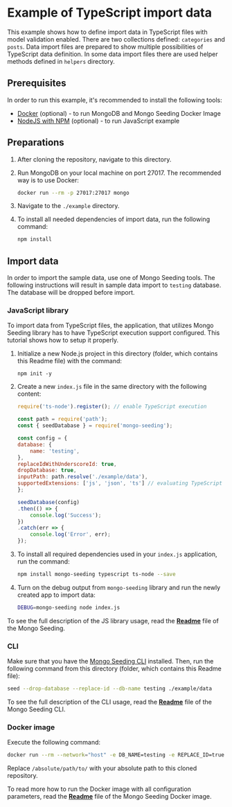 # Example of TypeScript import data

This example shows how to define import data in TypeScript files with model validation enabled. There are two collections defined: `categories` and `posts`.
Data import files are prepared to show multiple possibilities of TypeScript data definition. In some data import files there are used helper methods defined in `helpers` directory.

## Prerequisites

In order to run this example, it's recommended to install the following tools:
- [Docker](https://docker.com) (optional) - to run MongoDB and Mongo Seeding Docker Image
- [NodeJS with NPM](https://nodejs.org) (optional) - to run JavaScript example

## Preparations

1.  After cloning the repository, navigate to this directory.
1.  Run MongoDB on your local machine on port 27017. The recommended way is to use Docker:

    ```bash
    docker run --rm -p 27017:27017 mongo
    ```

1.  Navigate to the `./example` directory.
1.  To install all needed dependencies of import data, run the following command:

    ```bash
    npm install
    ```

## Import data

In order to import the sample data, use one of Mongo Seeding tools. The following instructions will result in sample data import to `testing` database. The database will be dropped before import.

### JavaScript library
To import data from TypeScript files, the application, that utilizes Mongo Seeding library has to have TypeScript execution support configured. This tutorial shows how to setup it properly.

1. Initialize a new Node.js project in this directory (folder, which contains this Readme file) with the command:

    ```
    npm init -y
    ```

1. Create a new `index.js` file in the same directory with the following content:
    
    ```javascript
    require('ts-node').register(); // enable TypeScript execution

    const path = require('path');
    const { seedDatabase } = require('mongo-seeding');

    const config = {
    database: {
        name: 'testing',
    },
    replaceIdWithUnderscoreId: true,
    dropDatabase: true,
    inputPath: path.resolve('./example/data'),
    supportedExtensions: ['js', 'json', 'ts'] // evaluating TypeScript files has to be turned on 
    };

    seedDatabase(config)
    .then(() => {
        console.log('Success');
    })
    .catch(err => {
        console.log('Error', err);
    });
    ```

1. To install all required dependencies used in your `index.js` application, run the command:
    
    ```bash
    npm install mongo-seeding typescript ts-node --save
    ```

1. Turn on the debug output from `mongo-seeding` library and run the newly created app to import data:

    ```bash
    DEBUG=mongo-seeding node index.js
    ```

To see the full description of the JS library usage, read the **[Readme](../core/README.md)** file of the Mongo Seeding.

### CLI

Make sure that you have the [Mongo Seeding CLI](../cli) installed. Then, run the following command from this directory (folder, which contains this Readme file):

```bash
seed --drop-database --replace-id --db-name testing ./example/data
```

To see the full description of the CLI usage, read the **[Readme](../cli/README.md)** file of the Mongo Seeding CLI.

### Docker image

Execute the following command:

```bash
docker run --rm --network="host" -e DB_NAME=testing -e REPLACE_ID=true -e DROP_DATABASE=true -v /absolute/path/to/examples/import-data-ts/example/:/absolute/path/to/examples/import-data-ts/example/ -w /absolute/path/to/examples/import-data-ts/example/data pkosiec/mongo-seeding
```

Replace `/absolute/path/to/` with your absolute path to this cloned repository.

To read more how to run the Docker image with all configuration parameters, read the **[Readme](../docker-image/README.md)** file of the Mongo Seeding Docker image.
